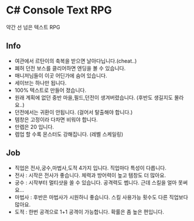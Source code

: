 # C# Console Text RPG
약간 선 넘은 텍스트 RPG

## Info
- 여관에서 르탄이의 축복을 받으면 날아다닙니다.(cheat..)
- 폐허 던전 보스를 클리어하면 엔딩을 볼 수 있습니다.
- 매니저님들이 이곳 어딘가에 숨어 있습니다.
- 세이브는 하나만 됩니다.
- 100% 텍스트로 만들어 졌습니다.
- 원래 계획에 없던 중반 마을,필드,던전이 생겨버렸습니다. (후반도 생길지도 몰라요..)
- 던전에서는 귀환이 안됩니다. (걸어서 탈출해야 합니다.)
- 템창은 고정이라 다차면 비워야 합니다.
- 만렙은 20 입니다.
- 렙업 할 수록 몬스터도 강해집니다. (레벨 스케일링)

## Job
- 직업은 전사,궁수,마법사,도적 4가지 입니다. 직업마다 특성이 다릅니다.
- 전사 : 시작은 전사가 좋습니다. 체력과 방어력이 높고 템창도 더 많아요.
- 궁수 : 시작부터 멀티샷을 쏠 수 있습니다. 공격력도 쎕니다. 근데 스킬을 얼마 못써요...
- 마법사 : 후반은 마법사가 시원하니 좋습니다. 스킬 사용가능 횟수도 다른 직업보다 많아요.
- 도적 : 한번 공격으로 1+1 공격이 가능합니다. 확률은 좀 높은 편입니다.